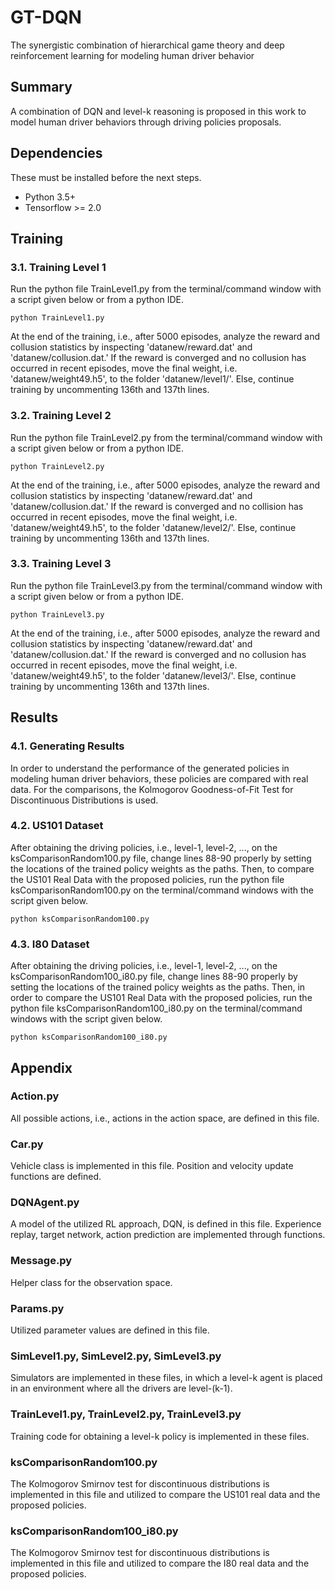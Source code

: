# GT-DQN
The synergistic combination of hierarchical game theory and deep reinforcement learning for modeling human driver behavior

## Summary
A combination of DQN and level-k reasoning is proposed in this work to model human driver behaviors through driving policies proposals.

## Dependencies

These must be installed before the next steps.

+ Python 3.5+
+ Tensorflow >= 2.0


## Training
### 3.1. Training Level 1
Run the python file TrainLevel1.py from the terminal/command window with a script given below or from a python IDE. 

```
python TrainLevel1.py
```

At the end of the training, i.e., after 5000 episodes, analyze the reward and collusion statistics by inspecting 'datanew/reward.dat' and 'datanew/collusion.dat.' If the reward is converged and no collusion has occurred in recent episodes, move the final weight, i.e. 'datanew/weight49.h5', to the folder 'datanew/level1/'. Else, continue training by uncommenting 136th and 137th lines. 

### 3.2. Training Level 2
Run the python file TrainLevel2.py from the terminal/command window with a script given below or from a python IDE. 

```
python TrainLevel2.py
```

At the end of the training, i.e., after 5000 episodes, analyze the reward and collusion statistics by inspecting 'datanew/reward.dat' and 'datanew/collusion.dat.' If the reward is converged and no collision has occurred in recent episodes, move the final weight, i.e. 'datanew/weight49.h5', to the folder 'datanew/level2/'. Else, continue training by uncommenting 136th and 137th lines. 

### 3.3. Training Level 3
Run the python file TrainLevel3.py from the terminal/command window with a script given below or from a python IDE. 

```
python TrainLevel3.py
```

At the end of the training, i.e., after 5000 episodes, analyze the reward and collusion statistics by inspecting 'datanew/reward.dat' and 'datanew/collusion.dat.' If the reward is converged and no collusion has occurred in recent episodes, move the final weight, i.e. 'datanew/weight49.h5', to the folder 'datanew/level3/'. Else, continue training by uncommenting 136th and 137th lines. 

## Results
### 4.1. Generating Results
In order to understand the performance of the generated policies in modeling human driver behaviors, these policies are compared with real data. For the comparisons, the Kolmogorov Goodness-of-Fit Test for Discontinuous Distributions is used.

### 4.2. US101 Dataset 
After obtaining the driving policies, i.e., level-1, level-2, ..., on the ksComparisonRandom100.py file, change lines 88-90 properly by setting the locations of the trained policy weights as the paths. Then, to compare the US101 Real Data with the proposed policies, run the python file ksComparisonRandom100.py on the terminal/command windows with the script given below. 

```
python ksComparisonRandom100.py
```

### 4.3. I80 Dataset
After obtaining the driving policies, i.e., level-1, level-2, ..., on the ksComparisonRandom100_i80.py file, change lines 88-90 properly by setting the locations of the trained policy weights as the paths. Then, in order to compare the US101 Real Data with the proposed policies, run the python file ksComparisonRandom100_i80.py on the terminal/command windows with the script given below. 

```
python ksComparisonRandom100_i80.py
```

## Appendix
### Action.py
All possible actions, i.e., actions in the action space, are defined in this file.

### Car.py
Vehicle class is implemented in this file. Position and velocity update functions are defined. 

### DQNAgent.py
A model of the utilized RL approach, DQN, is defined in this file. Experience replay, target network, action prediction are implemented through functions.

### Message.py
Helper class for the observation space. 

### Params.py
Utilized parameter values are defined in this file.

### SimLevel1.py, SimLevel2.py, SimLevel3.py
Simulators are implemented in these files, in which a level-k agent is placed in an environment where all the drivers are level-(k-1).

### TrainLevel1.py, TrainLevel2.py, TrainLevel3.py
Training code for obtaining a level-k policy is implemented in these files. 

### ksComparisonRandom100.py
The Kolmogorov Smirnov test for discontinuous distributions is implemented in this file and utilized to compare the US101 real data and the proposed policies. 

### ksComparisonRandom100_i80.py
The Kolmogorov Smirnov test for discontinuous distributions is implemented in this file and utilized to compare the I80 real data and the proposed policies. 
